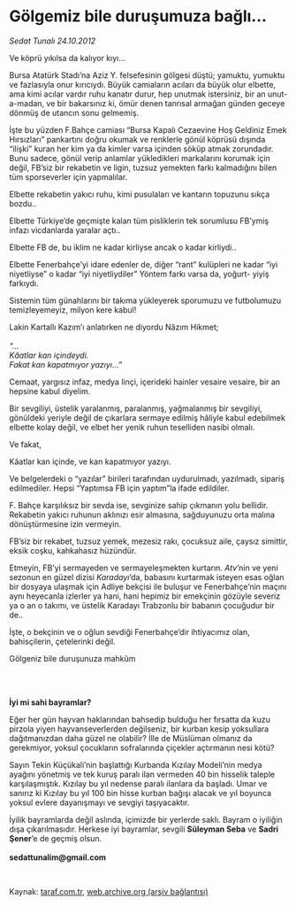 # Gölgemiz bile duruşumuza bağlı...

*Sedat Tunalı 24.10.2012*

<div class="yazi"><p>Ve köprü yıkılsa da kalıyor kıyı...</p>
<p>Bursa Atatürk Stadı’na Aziz Y. felsefesinin gölgesi düştü; yamuktu, yumuktu ve fazlasıyla onur kırıcıydı. Büyük camiaların acıları da büyük olur elbette, ama kimi acılar vardır ruhu kanatır durur, hep unutmak istersiniz, bir an unut-a-madan, ve bir bakarsınız ki, ömür denen tanrısal armağan günden geceye dönmüş de utancın sonu gelmemiş.</p>
<p>İşte bu yüzden F.Bahçe camiası “Bursa Kapalı Cezaevine Hoş Geldiniz Emek Hırsızları” pankartını doğru okumak ve renklerle gönül köprüsü dışında “ilişki” kuran her kim ya da kimler varsa içinden söküp atmak zorundadır. Bunu sadece, gönül verip anlamlar yükledikleri markalarını korumak için değil, FB’siz bir rekabetin ve ligin, tuzsuz yemekten farkı kalmadığını bilen tüm sporseverler için yapmalılar.</p>
<p>Elbette rekabetin yakıcı ruhu, kimi pusulaları ve kantarın topuzunu sıkça bozdu..</p>
<p>Elbette Türkiye’de geçmişte kalan tüm pisliklerin tek sorumlusu FB’ymiş infazı vicdanlarda yaralar açtı..</p>
<p>Elbette FB de, bu iklim ne kadar kirliyse ancak o kadar kirliydi..</p>
<p>Elbette Fenerbahçe’yi idare edenler de, diğer “rant” kulüpleri ne kadar “iyi niyetliyse” o kadar “iyi niyetliydiler” Yöntem farkı varsa da, yoğurt- yiyiş farkıydı.</p>
<p>Sistemin tüm günahlarını bir takıma yükleyerek sporumuzu ve futbolumuzu temizleyemeyiz, milyon kere kabul!</p>
<p>Lakin Kartallı Kazım’ı anlatırken ne diyordu Nâzım Hikmet;<br/><br/><i>“...<br/></i><i>Kâatlar kan içindeydi.<br/>Fakat kan kapatmıyor yazıyı...”</i><i></i></p>
<p>Cemaat, yargısız infaz, medya linçi, içerideki hainler vesaire vesaire, bir an hepsine kabul diyelim.</p>
<p>Bir sevgiliyi, üstelik yaralanmış, paralanmış, yağmalanmış bir sevgiliyi, gönüldeki yeriyle değil de çıkarlara sermaye edilmiş hâliyle kabul edebilmek elbette kolay değil, ve elbet her yenik ruhun teselliden nasibi olmalı.</p>
<p>Ve fakat,</p>
<p>Kâatlar kan içinde, ve kan kapatmıyor yazıyı.</p>
<p>Ve belgelerdeki o “yazılar” birileri tarafından uydurulmadı, yazılmadı, sipariş edilmediler. Hepsi “Yaptımsa FB için yaptım”la ifade edildiler.</p>
<p>F. Bahçe karşılıksız bir sevda ise, sevginize sahip çıkmanın yolu bellidir. Rekabetin yakıcı ruhunun aklınızı esir almasına, sağduyunuzu orta malına dönüştürmesine izin vermeyin.</p>
<p>FB’siz bir rekabet, tuzsuz yemek, mezesiz rakı, çocuksuz aile, çaysız simittir, eksik coşku, kahkahasız hüzündür.</p>
<p>Etmeyin, FB’yi sermayeden ve sermayeleşmekten kurtarın. <i>Atv</i>’nin ve yeni sezonun en güzel dizisi <i>Karadayı</i>’da, babasını kurtarmak isteyen esas oğlan bir dosyaya ulaşmak için Adliye bekçisi ile buluşur ve Fenerbahçe’nin maçını aynı heyecanla izlerler ya hani, hani hepimiz bir emekçinin gözüyle severiz ya o an o takımı, ve üstelik Karadayı Trabzonlu bir babanın çocuğudur bir de..</p>
<p>İşte, o bekçinin ve o oğlun sevdiği Fenerbahçe’dir ihtiyacımız olan, bahisçilerin, çetelerinki değil.</p>
<p>Gölgeniz bile duruşunuza mahkûm</p>
<p><b> </b></p>
<p><b><br/>İyi mi sahi bayramlar?</b></p>
<p>Eğer her gün hayvan haklarından bahsedip bulduğu her fırsatta da kuzu pirzola yiyen hayvanseverlerden değilseniz, bir kurban kesip yoksullara dağıtmanızdan daha güzel ne olabilir? İlle de Müslüman olmanız da gerekmiyor, yoksul çocukların sofralarında çiçekler açtırmanın nesi kötü?</p>
<p>Sayın Tekin Küçükali’nin başlattığı Kurbanda Kızılay Modeli’nin medya ayağını yönetmiş ve tek kuruş paralı ilan vermeden 40 bin hisselik taleple karşılaşmıştık. Kızılay bu yıl nedense paralı ilanlara da başladı. Umar ve sanırız ki Kızılay bu yıl 100 bin hisse kurban bağışı alacak ve yıl boyunca yoksul evlere dayanışmayı ve sevgiyi taşıyacaktır.</p>
<p>İyilik bayramlarda değil aslında, içimizde bir yerlerde saklı. Bayram o iyiliğin dışa çıkarılmasıdır. Herkese iyi bayramlar, sevgili <b>Süleyman Seba</b> ve <b>Sadri Şener</b>’e de geçmiş olsun.<br/><br/><b>sedattunalim@gmail.com</b></p>
<p> </p>
</div>

Kaynak: [taraf.com.tr](http://www.taraf.com.tr/sedat-tunali/makale-golgemiz-bile-durusumuza-bagli.htm), [web.archive.org (arşiv bağlantısı)](http://web.archive.org/web/20131107140525/http://www.taraf.com.tr/sedat-tunali/makale-golgemiz-bile-durusumuza-bagli.htm)
